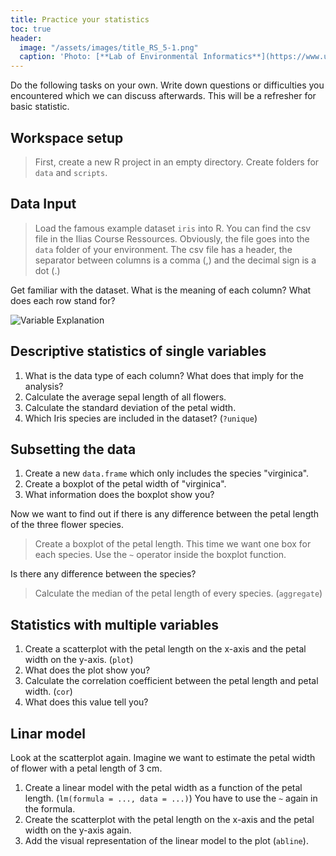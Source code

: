 ```yaml
---
title: Practice your statistics
toc: true
header:
  image: "/assets/images/title_RS_5-1.png"
  caption: 'Photo: [**Lab of Environmental Informatics**](https://www.uni-marburg.de/en/fb19/disciplines/physisch/environmentalinformatics){:target="_blank"}'
--- 
```


Do the following tasks on your own. Write down questions or difficulties you encountered which we can discuss afterwards.
This will be a refresher for basic statistic.

## Workspace setup

> First, create a new R project in an empty directory. Create folders for `data` and `scripts`.

## Data Input


> Load the famous example dataset `iris` into R. You can find the csv file in the Ilias Course Ressources. Obviously, the file goes into the `data` folder of your environment. The csv file has a header, the separator between columns is a comma (,) and the decimal sign is a dot (.)


Get familiar with the dataset. What is the meaning of each column? What does each row stand for?

![Variable Explanation](https://ars.els-cdn.com/content/image/3-s2.0-B9780128147610000034-f03-01-9780128147610.jpg)



## Descriptive statistics of single variables

1. What is the data type of each column? What does that imply for the analysis?
1. Calculate the average sepal length of all flowers.
1. Calculate the standard deviation of the petal width.
1. Which Iris species are included in the dataset? (`?unique`)


## Subsetting the data

1. Create a new `data.frame` which only includes the species "virginica".
1. Create a boxplot of the petal width of "virginica".
1. What information does the boxplot show you?

Now we want to find out if there is any difference between the petal length of the three flower species.

> Create a boxplot of the petal length. This time we want one box for each species. Use the `~` operator inside the boxplot function.

Is there any difference between the species?

> Calculate the median of the petal length of every species. (`aggregate`)

## Statistics with multiple variables

1. Create a scatterplot with the petal length on the x-axis and the petal width on the y-axis. (`plot`)
1. What does the plot show you?
1. Calculate the correlation coefficient between the petal length and petal width. (`cor`)
1. What does this value tell you?

## Linar model

Look at the scatterplot again. Imagine we want to estimate the petal width of flower with a petal length of 3 cm.

1. Create a linear model with the petal width as a function of the petal length. (`lm(formula = ..., data = ...)`) You have to use the `~` again in the formula.
1. Create the scatterplot with the petal length on the x-axis and the petal width on the y-axis again.
1. Add the visual representation of the linear model to the plot (`abline`).














 





